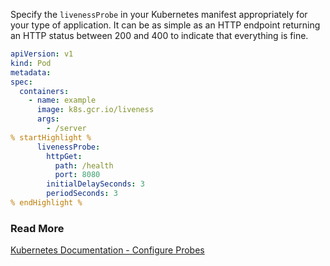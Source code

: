 Specify the `livenessProbe` in your Kubernetes manifest appropriately for your type of application.
It can be as simple as an HTTP endpoint returning an HTTP status between 200 and 400 to indicate that everything is fine.

```yaml
apiVersion: v1
kind: Pod
metadata:
spec:
  containers:
    - name: example
      image: k8s.gcr.io/liveness
      args:
        - /server
% startHighlight %
      livenessProbe:
        httpGet:
          path: /health
          port: 8080
        initialDelaySeconds: 3
        periodSeconds: 3
% endHighlight %
```

### Read More

[Kubernetes Documentation - Configure Probes](https://kubernetes.io/docs/tasks/configure-pod-container/configure-liveness-readiness-startup-probes/)
